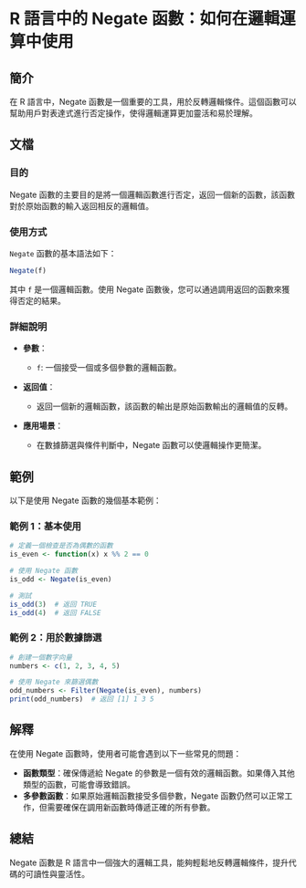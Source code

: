 <!--
Meta Description: # R 語言中的 Negate 函數：如何在邏輯運算中使用 ## 簡介 在 R 語言中，Negate 函數是一個重要的工具，用於反轉邏輯條件。這個函數可以幫助用戶對表達式進行否定操作，使得邏輯運算更加靈活和易於理解。 ## 文檔 ### 目的 Negate 函數的主要目的是將一個邏輯函數進行否定，返...
Meta Keywords: negate, is_even, is_odd, numbers, odd_numbers
-->

# R 語言中的 Negate 函數：如何在邏輯運算中使用

## 簡介
在 R 語言中，Negate 函數是一個重要的工具，用於反轉邏輯條件。這個函數可以幫助用戶對表達式進行否定操作，使得邏輯運算更加靈活和易於理解。

## 文檔
### 目的
Negate 函數的主要目的是將一個邏輯函數進行否定，返回一個新的函數，該函數對於原始函數的輸入返回相反的邏輯值。

### 使用方式
`Negate` 函數的基本語法如下：

```R
Negate(f)
```

其中 `f` 是一個邏輯函數。使用 Negate 函數後，您可以通過調用返回的函數來獲得否定的結果。

### 詳細說明
- **參數**：
  - `f`: 一個接受一個或多個參數的邏輯函數。
  
- **返回值**：
  - 返回一個新的邏輯函數，該函數的輸出是原始函數輸出的邏輯值的反轉。

- **應用場景**：
  - 在數據篩選與條件判斷中，Negate 函數可以使邏輯操作更簡潔。
  
## 範例
以下是使用 Negate 函數的幾個基本範例：

### 範例 1：基本使用
```R
# 定義一個檢查是否為偶數的函數
is_even <- function(x) x %% 2 == 0

# 使用 Negate 函數
is_odd <- Negate(is_even)

# 測試
is_odd(3)  # 返回 TRUE
is_odd(4)  # 返回 FALSE
```

### 範例 2：用於數據篩選
```R
# 創建一個數字向量
numbers <- c(1, 2, 3, 4, 5)

# 使用 Negate 來篩選偶數
odd_numbers <- Filter(Negate(is_even), numbers)
print(odd_numbers)  # 返回 [1] 1 3 5
```

## 解釋
在使用 Negate 函數時，使用者可能會遇到以下一些常見的問題：

- **函數類型**：確保傳遞給 Negate 的參數是一個有效的邏輯函數。如果傳入其他類型的函數，可能會導致錯誤。
- **多參數函數**：如果原始邏輯函數接受多個參數，Negate 函數仍然可以正常工作，但需要確保在調用新函數時傳遞正確的所有參數。

## 總結
Negate 函數是 R 語言中一個強大的邏輯工具，能夠輕鬆地反轉邏輯條件，提升代碼的可讀性與靈活性。